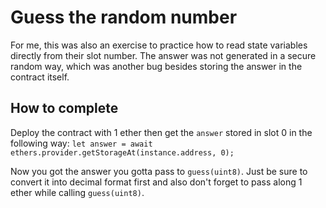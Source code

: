 # Guess the random number

For me, this was also an exercise to practice how to read state variables directly from their slot number. The answer was not generated in a secure random way, which was another bug besides storing the answer in the contract itself.

## How to complete

Deploy the contract with 1 ether then get the `answer` stored in slot 0 in the following way:
`let answer = await ethers.provider.getStorageAt(instance.address, 0);`

Now you got the answer you gotta pass to `guess(uint8)`. Just be sure to convert it into decimal format first and also don't forget to pass along 1 ether while calling `guess(uint8)`.
